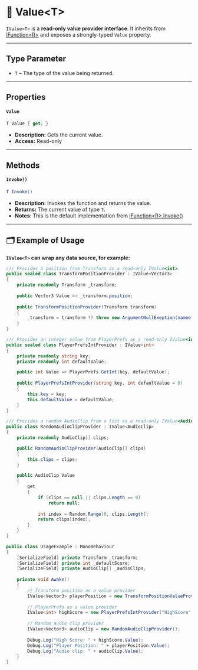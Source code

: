 # 🧩 Value&lt;T&gt;

`IValue<T>` is a **read-only value provider interface**. It inherits from [IFunction&lt;R&gt;](../Functions/IFunction.md#ifunctionr) and exposes a strongly-typed `Value` property.

---

## Type Parameter
- `T` – The type of the value being returned.
---

## Properties
#### `Value`
```csharp
T Value { get; }
```
- **Description:** Gets the current value.
- **Access:** Read-only

---

## Methods
#### `Invoke()`
```csharp
T Invoke()
```
- **Description:** Invokes the function and returns the value.
- **Returns:** The current value of type `T`.
- **Notes**: This is the default implementation from [IFunction&lt;R&gt;.Invoke()](../Functions/IFunction.md#invoke)
---

##  🗂 Example of Usage
**`IValue<T>` can wrap any data source, for example:**

```csharp
/// Provides a position from Transform as a read-only IValue<int>.
public sealed class TransformPositionProvider : IValue<Vector3>
{
    private readonly Transform _transform;
    
    public Vector3 Value => _transform.position;
    
    public TransformPositionProvider(Transform transform) 
    {
        _transform = transform ?? throw new ArgumentNullExeption(nameof(transform));
    }
}
```

```csharp
/// Provides an integer value from PlayerPrefs as a read-only IValue<int>.
public sealed class PlayerPrefsIntProvider : IValue<int>
{
    private readonly string key;
    private readonly int defaultValue;

    public int Value => PlayerPrefs.GetInt(key, defaultValue);
    
    public PlayerPrefsIntProvider(string key, int defaultValue = 0)
    {
        this.key = key;
        this.defaultValue = defaultValue;
    }
}
```

```csharp
/// Provides a random AudioClip from a list as a read-only IValue<AudioClip>.
public class RandomAudioClipProvider : IValue<AudioClip>
{
    private readonly AudioClip[] clips;

    public RandomAudioClipProvider(AudioClip[] clips)
    {
        this.clips = clips;
    }

    public AudioClip Value
    {
        get
        {
            if (clips == null || clips.Length == 0)
                return null;
            
            int index = Random.Range(0, clips.Length);
            return clips[index];
        }
    }
}
```

```csharp
public class UsageExample : MonoBehaviour
{
    [SerializeField] private Transform _transform;
    [SerializeField] private int _defaultScore;
    [SerializeField] private AudioClip[] _audioClips;
    
    private void Awake()
    {
        // Transform position as a value provider
        IValue<Vector3> playerPosition = new TransformPositionValueProvider(_transform);
        
        // PlayerPrefs as a value provider
        IValue<int> highScore = new PlayerPrefsIntProvider("HighScore", 0));
    
        // Random audio clip provider
        IValue<Vector3> audioClip = new RandomAudioClipProvider();
        
        Debug.Log("High Score: " + highScore.Value);
        Debug.Log("Player Position: " + playerPosition.Value);
        Debug.Log("Audio clip: " + audioClip.Value);
    }
}
```